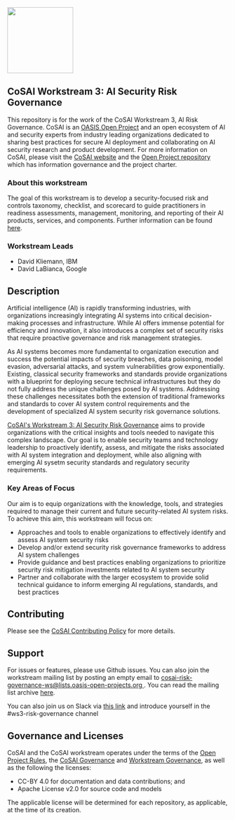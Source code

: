 <img src="https://github.com/cosai-oasis/oasis-open-project/blob/main/artwork/cosai-logo.png" width="150">

<!--[**Note:** This template is provided to give you a good idea about the kind of information you should include in a README.md file as a best practice. You know your project inside-out. Write your readme file for someone who doesn't know anything about it. What do you want people to know about your project who are just coming across it for the first time? OASIS Staff are happy to collaborate with you as well.

Further README inspiration can be found [here](https://www.makeareadme.com/) and [here](https://github.com/hackergrrl/art-of-readme#readme).

You may copy and edit this template as you see fit for your project and your community. You are also welcome to use emojis, graphics or images in your README. This file should be reviewed regularly and kept up-to-date.]-->


## CoSAI Workstream 3: AI Security Risk Governance

This repository is for the work of the CoSAI Workstream 3, AI Risk Governance. CoSAI is an [OASIS Open Project](https://www.oasis-open.org/open-projects/) and an open ecosystem of AI and security experts from industry leading organizations dedicated to sharing best practices for secure AI deployment and collaborating on AI security research and product development. For more information on CoSAI, please visit the [CoSAI website](https://www.coalitionforsecureai.org/) and the [Open Project repository](https://github.com/cosai-oasis/oasis-open-project) which has information governance and the project charter.

### About this workstream
The goal of this workstream is to develop a security-focused risk and controls taxonomy, checklist, and scorecard to guide practitioners in readiness assessments, management, monitoring, and reporting of their AI products, services, and components. Further information can be found [here](https://github.com/cosai-oasis/oasis-open-project/blob/main/WORKSTREAMS.md).

### Workstream Leads
* David Kliemann, IBM
* David LaBianca, Google

<!--## Badges [optional – TBD]

Using badges is optional, but they are a nice way to show some key facts and stats about your project at a glance. There are badges for all kinds of things relating to your repository, e.g. to show the license you're using, the programming language, the number of forks, or a CI badge to show build/test status. Be mindful not to use too many badges. You can use [Shields](http://shields.io/) to add some to your README. Many services also have instructions for adding a badge. Check out the README of the Open Cybersecurity Alliance project [Kestrel](https://github.com/opencybersecurityalliance/kestrel-lang) to see badges in action.

## Description -TBD

* State what problem(s) your project solves.
* Note its development status.
* List the most useful/innovative/noteworthy features.
* Note and briefly describe any key concepts (technical,  philosophical, or both) important to the user’s understanding.
* Link to any supplementary blog posts or project main pages.
* Compare/contrast your project with other, similar projects so the user knows how it is different from those projects.
* Highlight the technical concepts that your project demonstrates or supports. Keep it very brief.
* If available, include screenshots and demo videos.

## Repository Organization (What's Here?) - TBD

You can use this section to give a brief overview of what can be found in this repository, e.g. documentation, meeting minutes, or templates. A good example of this can be found in the README of the [OASIS OpenC2 TC repository](https://github.com/oasis-tcs/openc2-tc-ops/blob/main/README.md).
Please make sure to update it on a regular basis – when new files or folder are added to the repository.-->

## Description

Artificial intelligence (AI) is rapidly transforming industries, with organizations increasingly integrating AI systems into critical decision-making processes and infrastructure. While AI offers immense potential for efficiency and innovation, it also introduces a complex set of security risks that require proactive governance and risk management strategies. 

As AI systems becomes more fundamental to organization execution and success the potential impacts of security breaches, data poisoning, model evasion, adversarial attacks, and system vulnerabilities grow exponentially. Existing, classical security frameworks and standards provide organizations with a blueprint for deploying secure technical infrastructures but they do not fully address the unique challenges posed by AI systems. Addressing these challenges necessitates both the extension of traditional frameworks and standards to cover AI system control requirements and the development of specialized AI system security risk governance solutions.

[CoSAI's Workstream 3: AI Security Risk Governance](https://github.com/cosai-oasis/ws3-ai-risk-governance) aims to provide organizations with the critical insights and tools needed to navigate this complex landscape. Our goal is to enable security teams and technology leadership to proactively identify, assess, and mitigate the risks associated with AI system integration and deployment, while also aligning with emerging AI sysetm security standards and regulatory security requirements.

### Key Areas of Focus

Our aim is to equip organizations with the knowledge, tools, and strategies required to manage their current and future security-related AI system risks. To achieve this aim, this workstream will focus on:

* Approaches and tools to enable organizations to effectively identify and assess AI system security risks  
* Develop and/or extend security risk governance frameworks to address AI system challenges
* Provide guidance and best practices enabling organizations to prioritize security risk mitigation investments related to AI system security
* Partner and collaborate with the larger ecosystem to provide solid technical guidance to inform emerging AI regulations, standards, and best practices

## Contributing 

Please see the [CoSAI Contributing Policy](./CONTRIBUTING.md) for more details.

<!--## Authors and Maintainers

Adds names / GitHub profile links for those who have contributed to this repository. If you have a maintainer's list, link to it here.-->

## Support
For issues or features, please use Github issues. You can also join the workstream mailing list by posting an empty email to [cosai-risk-governance-ws@lists.oasis-open-projects.org ](mailto:cosai-risk-governance-ws+subscribe@lists.oasis-open-projects.org). You can read the mailing list archive [here](https://lists.oasis-open-projects.org/g/cosai-risk-governance-ws/topics).

You can also join us on Slack via [this link](https://join.slack.com/t/cosai-op/shared_invite/zt-2rbgqtolg-GdajCyOiddYtGJ3cSdk1Jg) and introduce yourself in the #ws3-risk-governance channel

## Governance and Licenses

CoSAI and the CoSAI workstream operates under the terms of the [Open Project Rules](https://www.oasis-open.org/policies-guidelines/open-projects-process), the [CoSAI Governance](https://github.com/cosai-oasis/oasis-open-project/blob/main/GOVERNANCE.md) and [Workstream Governance](https://github.com/cosai-oasis/oasis-open-project/blob/main/TSC-WS-GOVERNANCE.md), as well as the following the licenses:
* CC-BY 4.0 for documentation and data contributions; and
*  Apache License v2.0 for source code and models
  
The applicable license will be determined for each repository, as applicable, at the time of its
creation.

